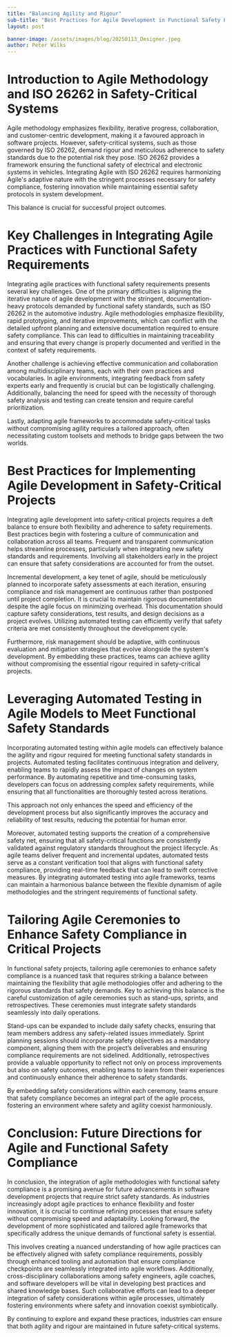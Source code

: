 ```yaml
---
title: "Balancing Agility and Rigour"
sub-title: "Best Practices for Agile Development in Functional Safety Projects"
layout: post

banner-image: /assets/images/blog/20250113_Designer.jpeg
author: Peter Wilks
---
```


# Introduction to Agile Methodology and ISO 26262 in Safety-Critical Systems

Agile methodology emphasizes flexibility, iterative progress, collaboration, and customer-centric development, making it a favoured approach in software projects. However, safety-critical systems, such as those governed by ISO 26262, demand rigour and meticulous adherence to safety standards due to the potential risk they pose. ISO 26262 provides a framework ensuring the functional safety of electrical and electronic systems in vehicles. Integrating Agile with ISO 26262 requires harmonizing Agile's adaptive nature with the stringent processes necessary for safety compliance, fostering innovation while maintaining essential safety protocols in system development.

This balance is crucial for successful project outcomes.

# Key Challenges in Integrating Agile Practices with Functional Safety Requirements

Integrating agile practices with functional safety requirements presents several key challenges. One of the primary difficulties is aligning the iterative nature of agile development with the stringent, documentation-heavy protocols demanded by functional safety standards, such as ISO 26262 in the automotive industry. Agile methodologies emphasize flexibility, rapid prototyping, and iterative improvements, which can conflict with the detailed upfront planning and extensive documentation required to ensure safety compliance. This can lead to difficulties in maintaining traceability and ensuring that every change is properly documented and verified in the context of safety requirements.

Another challenge is achieving effective communication and collaboration among multidisciplinary teams, each with their own practices and vocabularies. In agile environments, integrating feedback from safety experts early and frequently is crucial but can be logistically challenging. Additionally, balancing the need for speed with the necessity of thorough safety analysis and testing can create tension and require careful prioritization.

Lastly, adapting agile frameworks to accommodate safety-critical tasks without compromising agility requires a tailored approach, often necessitating custom toolsets and methods to bridge gaps between the two worlds.

# Best Practices for Implementing Agile Development in Safety-Critical Projects

Integrating agile development into safety-critical projects requires a deft balance to ensure both flexibility and adherence to safety requirements. Best practices begin with fostering a culture of communication and collaboration across all teams. Frequent and transparent communication helps streamline processes, particularly when integrating new safety standards and requirements. Involving all stakeholders early in the project can ensure that safety considerations are accounted for from the outset.

Incremental development, a key tenet of agile, should be meticulously planned to incorporate safety assessments at each iteration, ensuring compliance and risk management are continuous rather than postponed until project completion. It is crucial to maintain rigorous documentation despite the agile focus on minimizing overhead. This documentation should capture safety considerations, test results, and design decisions as a project evolves. Utilizing automated testing can efficiently verify that safety criteria are met consistently throughout the development cycle.

Furthermore, risk management should be adaptive, with continuous evaluation and mitigation strategies that evolve alongside the system's development. By embedding these practices, teams can achieve agility without compromising the essential rigour required in safety-critical projects.

# Leveraging Automated Testing in Agile Models to Meet Functional Safety Standards

Incorporating automated testing within agile models can effectively balance the agility and rigour required for meeting functional safety standards in projects. Automated testing facilitates continuous integration and delivery, enabling teams to rapidly assess the impact of changes on system performance. By automating repetitive and time-consuming tasks, developers can focus on addressing complex safety requirements, while ensuring that all functionalities are thoroughly tested across iterations.

This approach not only enhances the speed and efficiency of the development process but also significantly improves the accuracy and reliability of test results, reducing the potential for human error.

Moreover, automated testing supports the creation of a comprehensive safety net, ensuring that all safety-critical functions are consistently validated against regulatory standards throughout the project lifecycle. As agile teams deliver frequent and incremental updates, automated tests serve as a constant verification tool that aligns with functional safety compliance, providing real-time feedback that can lead to swift corrective measures. By integrating automated testing into agile frameworks, teams can maintain a harmonious balance between the flexible dynamism of agile methodologies and the stringent requirements of functional safety.

# Tailoring Agile Ceremonies to Enhance Safety Compliance in Critical Projects

In functional safety projects, tailoring agile ceremonies to enhance safety compliance is a nuanced task that requires striking a balance between maintaining the flexibility that agile methodologies offer and adhering to the rigorous standards that safety demands. Key to achieving this balance is the careful customization of agile ceremonies such as stand-ups, sprints, and retrospectives. These ceremonies must integrate safety standards seamlessly into daily operations.

Stand-ups can be expanded to include daily safety checks, ensuring that team members address any safety-related issues immediately. Sprint planning sessions should incorporate safety objectives as a mandatory component, aligning them with the project’s deliverables and ensuring compliance requirements are not sidelined. Additionally, retrospectives provide a valuable opportunity to reflect not only on process improvements but also on safety outcomes, enabling teams to learn from their experiences and continuously enhance their adherence to safety standards.

By embedding safety considerations within each ceremony, teams ensure that safety compliance becomes an integral part of the agile process, fostering an environment where safety and agility coexist harmoniously.

# Conclusion: Future Directions for Agile and Functional Safety Compliance

In conclusion, the integration of agile methodologies with functional safety compliance is a promising avenue for future advancements in software development projects that require strict safety standards. As industries increasingly adopt agile practices to enhance flexibility and foster innovation, it is crucial to continue refining processes that ensure safety without compromising speed and adaptability. Looking forward, the development of more sophisticated and tailored agile frameworks that specifically address the unique demands of functional safety is essential.

This involves creating a nuanced understanding of how agile practices can be effectively aligned with safety compliance requirements, possibly through enhanced tooling and automation that ensure compliance checkpoints are seamlessly integrated into agile workflows. Additionally, cross-disciplinary collaborations among safety engineers, agile coaches, and software developers will be vital in developing best practices and shared knowledge bases. Such collaborative efforts can lead to a deeper integration of safety considerations within agile processes, ultimately fostering environments where safety and innovation coexist symbiotically.

By continuing to explore and expand these practices, industries can ensure that both agility and rigour are maintained in future safety-critical systems.
